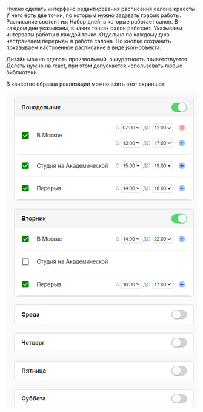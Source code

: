 
Нужно сделать интерфейс редактирования расписания салона красоты. У него есть две точки, по которым нужно задавать график работы. Расписание состоит из:
Набор дней, в которые работает салон.
В каждом дне указываем, в каких точках салон работает.
Указываем интервалы работы в каждой точке.
Отдельно по каждому дню настраиваем перерывы в работе салона.
По кнопке сохранить показываем настроенное расписание в виде json-объекта.

Дизайн можно сделать произвольный, аккуратность приветствуется. Делать нужно на react, при этом допускается использовать любые библиотеки.

В качестве образца реализации можно взять этот скриншот:


![Screenshot](https://github.com/rafaele85/salon-schedule/blob/master/screens/screenshot1.PNG?raw=true)
